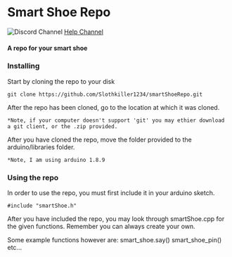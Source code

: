 # Smart Shoe Repo

![Discord Channel](https://avatars3.githubusercontent.com/u/1965106?s=16&v=4) [Help Channel](https://discord.gg/S9uT74G)

#### A repo for your smart shoe

### Installing

  Start by cloning the repo to your disk

  ```
  git clone https://github.com/Slothkiller1234/smartShoeRepo.git
  ```
  
  After the repo has been cloned, go to the location at which it was cloned.
  
    *Note, if your computer doesn't support 'git' you may ethier download a git client, or the .zip provided.
  
  After you have cloned the repo, move the folder provided to the arduino/libraries folder.
  
	*Note, I am using arduino 1.8.9

### Using the repo
	
   In order to use the repo, you must first include it in your arduino sketch.
	
	
	#include "smartShoe.h"
	
   After you have included the repo, you may look through smartShoe.cpp for the given functions. Remember you can always create your own.
   
   Some example functions however are:
	smart_shoe.say()
	smart_shoe_pin()
	etc...